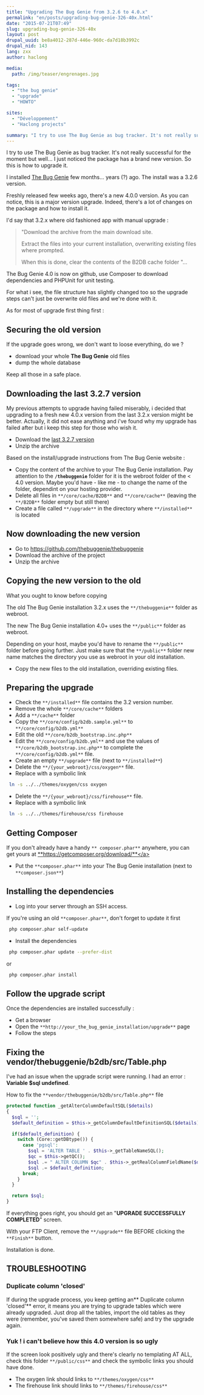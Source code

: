 ```yaml
---
title: "Upgrading The Bug Genie from 3.2.6 to 4.0.x"
permalink: "en/posts/upgrading-bug-genie-326-40x.html"
date: "2015-07-21T07:49"
slug: upgrading-bug-genie-326-40x
layout: post
drupal_uuid: be8a4012-287d-446e-960c-da7d18b3992c
drupal_nid: 143
lang: zxx
author: haclong

media:
  path: /img/teaser/engrenages.jpg

tags:
  - "the bug genie"
  - "upgrade"
  - "HOWTO"

sites:
  - "Développement"
  - "Haclong projects"

summary: "I try to use The Bug Genie as bug tracker. It's not really successful for the moment but well... I just noticed the package has a brand new version. So this is how to upgrade it."
---
```


I try to use The Bug Genie as bug tracker. It's not really successful for the moment but well... I just noticed the package has a brand new version. So this is how to upgrade it.

I installed <a href="http://www.thebuggenie.org/" target="_blank">The Bug Genie</a> few months... years (?) ago. The install was a 3.2.6 version.

Freshly released few weeks ago, there's a new 4.0.0 version. As you can notice, this is a major version upgrade. Indeed, there's a lot of changes on the package and how to install it.

I'd say that 3.2.x where old fashioned app with manual upgrade :

<blockquote>"Download the archive from the main download site.

Extract the files into your current installation, overwriting existing files where prompted.

When this is done, clear the contents of the B2DB cache folder "...
</blockquote>

The Bug Genie 4.0 is now on github, use Composer to download dependencies and PHPUnit for unit testing.

For what i see, the file structure has slightly changed too so the upgrade steps can't just be overwrite old files and we're done with it.

As for most of upgrade first thing first :

## Securing the old version

If the upgrade goes wrong, we don't want to loose everything, do we ?

- download your whole **The Bug Genie** old files
- dump the whole database

Keep all those in a safe place.

## Downloading the last 3.2.7 version

My previous attempts to upgrade having failed miserably, i decided that upgrading to a fresh new 4.0.x version from the last 3.2.x version might be better. Actually, it did not ease anything and i've found why my upgrade has failed after but i keep this step for those who wish it.

- Download the <a href="http://www.thebuggenie.org/download" target="_blank">last 3.2.7 version</a>
- Unzip the archive

Based on the install/upgrade instructions from The Bug Genie website :

- Copy the content of the archive to your The Bug Genie installation. Pay attention to the **`/thebuggenie`** folder for it is the webroot folder of the < 4.0 version. Maybe you'd have - like me - to change the name of the folder, dependint on your hosting provider.
- Delete all files in `**/core/cache/B2DB**` and `**/core/cache**` (leaving the `**/B2DB**` folder empty but still there)
- Create a file called `**/upgrade**` in the directory where `**/installed**` is located

## Now downloading the new version

- Go to <a href="http://github.com/thebuggenie/thebuggenie" target="_blank">https://github.com/thebuggenie/thebuggenie</a>
- Download the archive of the project
- Unzip the archive

## Copying the new version to the old

What you ought to know before copying

The old The Bug Genie installation 3.2.x uses the `**/thebuggenie**` folder as webroot.

The new The Bug Genie installation 4.0+ uses the `**/public**` folder as webroot.

Depending on your host, maybe you'd have to rename the `**/public**` folder before going further. Just make sure that the `**/public**` folder new name matches the directory you use as webroot in your old installation.

- Copy the new files to the old installation, overriding existing files.

## Preparing the upgrade

- Check the `**/installed**` file contains the 3.2 version number.
- Remove the whole `**/core/cache**` folders
- Add a `**/cache**` folder
- Copy the `**/core/config/b2db.sample.yml**` to `**/core/config/b2db.yml**`
- Edit the old `**/core/b2db_bootstrap.inc.php**`
- Edit the `**/core/config/b2db.yml**` and use the values of `**/core/b2db_bootstrap.inc.php**` to complete the `**/core/config/b2db.yml**` file.
- Create an empty `**/upgrade**` file (next to `**/installed**`)
- Delete the `**/{your_webroot}/css/oxygen**` file.
- Replace with a symbolic link

```sh
 ln -s ../../themes/oxygen/css oxygen
```

- Delete the `**/{your_webroot}/css/firehouse**` file.
- Replace with a symbolic link

```sh
 ln -s ../../themes/firehouse/css firehouse
```

## Getting Composer

If you don't already have a handy `** composer.phar**` anywhere, you can get yours at <a href="https://getcomposer.org/download/" target="_blank">**https://getcomposer.org/download/**</a>

- Put the `**composer.phar**` into your The Bug Genie installation (next to `**composer.json**`)

## Installing the dependencies

- Log into your server through an SSH access.

If you're using an old `**composer.phar**`, don't forget to update it first

```sh
 php composer.phar self-update
```

- Install the dependencies

```sh
 php composer.phar update --prefer-dist
```

or

```sh
 php composer.phar install
```

## Follow the upgrade script

Once the dependencies are installed successfully :

- Get a browser
- Open the `**http://your_the_bug_genie_installation/upgrade**` page
- Follow the steps

## Fixing the vendor/thebuggenie/b2db/src/Table.php

I've had an issue when the upgrade script were running. I had an error : **Variable $sql undefined**.

How to fix the `**vendor/thebuggenie/b2db/src/Table.php**` file

```php
protected function _getAlterColumnDefaultSQL($details)
{
  $sql = '';
  $default_definition = $this->_getColumnDefaultDefinitionSQL($details);

  if($default_definition) {
    switch (Core::getDBtype()) {
      case 'pgsql':
        $sql = 'ALTER TABLE ' . $this->_getTableNameSQL();
        $qc = $this->getQC();
        $sql .= " ALTER COLUMN $qc" . $this->_getRealColumnFieldName($details['name']) . "$qc SET";
        $sql .= $default_definition;
      break;
    }
  }

  return $sql;
}
```

If everything goes right, you should get an "**UPGRADE SUCCESSFULLY COMPLETED**" screen.

With your FTP Client, remove the `**/upgrade**` file BEFORE clicking the `**Finish**` button.

Installation is done.

## TROUBLESHOOTING

### Duplicate column 'closed'

If during the upgrade process, you keep getting an** Duplicate column 'closed'** error, it means you are trying to upgrade tables which were already upgraded. Just drop all the tables, import the old tables as they were (remember, you've saved them somewhere safe) and try the upgrade again.

### Yuk ! i can't believe how this 4.0 version is so ugly

If the screen look positively ugly and there's clearly no templating AT ALL, check this folder `**/public/css**` and check the symbolic links you should have done.

- The oxygen link should links to `**/themes/oxygen/css**`
- The firehouse link should links to `**/themes/firehouse/css**`

